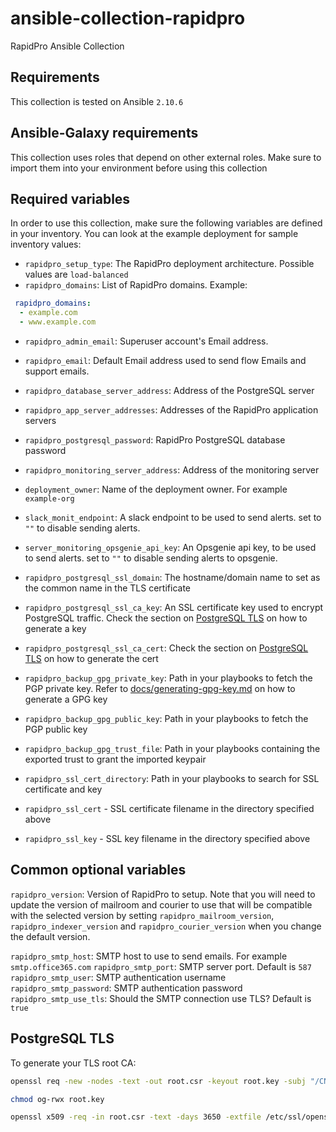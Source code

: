 # ansible-collection-rapidpro
RapidPro Ansible Collection

## Requirements
This collection is tested on Ansible `2.10.6`

## Ansible-Galaxy requirements
This collection uses roles that depend on other external roles. Make sure to import them into your environment before using this collection

## Required variables

In order to use this collection, make sure the following variables are defined in your inventory. You can look at the example deployment for sample inventory values:

 - `rapidpro_setup_type`: The RapidPro deployment architecture. Possible values are `load-balanced`
- `rapidpro_domains`: List of RapidPro domains. Example:

```yaml
 rapidpro_domains:
  - example.com
  - www.example.com
```

- `rapidpro_admin_email`: Superuser account's Email address.
- `rapidpro_email`: Default Email address used to send flow Emails and support emails.

- `rapidpro_database_server_address`: Address of the PostgreSQL server
- `rapidpro_app_server_addresses`: Addresses of the RapidPro application servers
- `rapidpro_postgresql_password`: RapidPro PostgreSQL database password
- `rapidpro_monitoring_server_address`: Address of the monitoring server
- `deployment_owner`: Name of the deployment owner. For example `example-org`
- `slack_monit_endpoint`: A slack endpoint to be used to send alerts. set to `""` to disable sending alerts.
- `server_monitoring_opsgenie_api_key`: An Opsgenie api key, to be used to send alerts. set to `""` to disable sending alerts to opsgenie.
- `rapidpro_postgresql_ssl_domain`: The hostname/domain name to set as the common name in the TLS certificate
- `rapidpro_postgresql_ssl_ca_key`: An SSL certificate key used to encrypt PostgreSQL traffic. Check the section on [PostgreSQL TLS](#postgresql-tls) on how to generate a key
- `rapidpro_postgresql_ssl_ca_cert`: Check the section on [PostgreSQL TLS](#postgresql-tls) on how to generate the cert
- `rapidpro_backup_gpg_private_key`: Path in your playbooks to fetch the PGP private key. Refer to [docs/generating-gpg-key.md](./docs/generating-gpg-key.md) on how to generate a GPG key
- `rapidpro_backup_gpg_public_key`: Path in your playbooks to fetch the PGP public key
- `rapidpro_backup_gpg_trust_file`: Path in your playbooks containing the exported trust to grant the imported keypair
- `rapidpro_ssl_cert_directory`: Path in your playbooks to search for SSL certificate and key
- `rapidpro_ssl_cert` - SSL certificate filename in the directory specified above
- `rapidpro_ssl_key` - SSL key filename in the directory specified above


## Common optional variables
`rapidpro_version`: Version of RapidPro to setup. Note that you will need to update the version of mailroom and courier to use that will be compatible with the selected version by setting `rapidpro_mailroom_version`, `rapidpro_indexer_version` and `rapidpro_courier_version` when you change the default version.

`rapidpro_smtp_host`: SMTP host to use to send emails. For example `smtp.office365.com`
`rapidpro_smtp_port`: SMTP server port. Default is `587`
`rapidpro_smtp_user`: SMTP authentication username
`rapidpro_smtp_password`: SMTP authentication password
`rapidpro_smtp_use_tls`: Should the SMTP connection use TLS? Default is `true`

## PostgreSQL TLS

To generate your TLS root CA:

```sh
openssl req -new -nodes -text -out root.csr -keyout root.key -subj "/CN=root.yourdomain.com"

chmod og-rwx root.key

openssl x509 -req -in root.csr -text -days 3650 -extfile /etc/ssl/openssl.cnf -extensions v3_ca -signkey root.key -out root.crt
```